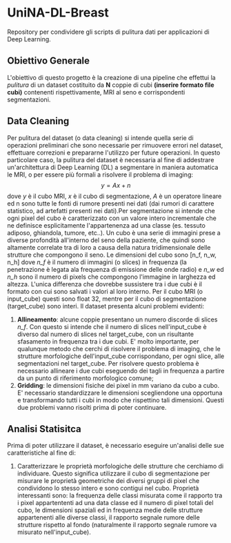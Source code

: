 # UniNA-DL-Breast

Repository per condividere gli scripts di pulitura dati per applicazioni di Deep Learning. 

## Obiettivo Generale
L'obiettivo di questo progetto è la creazione di una pipeline che effettui la *pulitura* di un dataset costituito da **N** coppie di cubi **(inserire formato file cubi)** contenenti rispettivamente, MRI al seno e corrispondenti segmentazioni.

## Data Cleaning
Per pulitura del dataset (o data cleaning) si intende quella serie di operazioni preliminari che sono necessarie per rimuovere errori nel dataset, effettuare correzioni e prepararne l'utilizzo per future operazioni. 
In questo particolare caso, la pulitura del dataset è necessaria al fine di addestrare un'architettura di Deep Learning (DL) a segmentare in maniera automatica le MRI, o per essere più formali a risolvere il problema di imaging:
$$ y = Ax + n $$
dove *y* è il cubo MRI, *x* è il cubo di segmentazione, *A* è un operatore lineare ed n sono tutte le fonti di rumore presenti nei dati (dai rumori di carattere statistico, ad artefatti presenti nei dati).Per segmentazione si intende che ogni pixel del cubo è caratterizzato con un valore intero incrementale che ne definisce esplicitamente l'appartenenza ad una classe (es. tessuto adiposo, ghiandola, tumore, etc..).
Un cubo è una serie di immagini prese a diverse profondità all'interno del seno della paziente, che quindi sono altamente correlate tra di loro a causa della natura tridimensionale delle strutture che compongono il seno. Le dimensioni del cubo sono [n_f, n_w, n_h] dove *n_f* è il numero di immagini (o slices) in frequenza (la penetrazione è legata ala frequenza di emissione delle onde radio) e *n_w* ed *n_h* sono il numero di pixels che compongono l'immagine in larghezza ed altezza. L'unica differenza che dovrebbe sussistere tra i due cubi è il formato con cui sono salvati i valori al loro interno. Per il cubo MRI (o input_cube) questi sono float 32, mentre per il cubo di segmentazione (target_cube) sono interi. 
Il dataset presenta alcuni problemi evidenti: 
1. **Allineamento**: alcune coppie presentano un numero discorde di slices  *n_f*. Con questo si intende che il numero di slices nell'input_cube è diverso dal numero di slices nel target_cube, con un risultante sfasamento in frequenza tra i due cubi. E' molto importante, per qualunque metodo che cerchi di risolvere il problema di imaging, che le strutture morfologiche dell'input_cube corrispondano, per ogni slice, alle segmentazioni nel target_cube. Per risolvere questo problema è necessario allineare i due cubi eseguendo dei tagli in frequenza a partire da un punto di riferimento morfologico comune;
2. **Gridding**: le dimensioni fisiche dei pixel in mm variano da cubo a cubo. E' necessario standardizzare le dimensioni scegliendone una opportuna e transformando tutti i cubi in modo che rispettino tali dimensioni.
Questi due problemi vanno risolti prima di poter continuare.
## Analisi Statisitca
Prima di poter utilizzare il dataset, è necessario eseguire un'analisi delle sue caratteristiche al fine di:
1. Caratterizzare le proprietà morfologiche delle strutture che cerchiamo di individuare. Questo significa utilizzare il cubo di segmentazione per misurare le proprietà geometriche dei diversi gruppi di pixel che condividono lo stesso intero e sono contigui nel cubo. Proprietà interessanti sono:
la frequenza delle classi misurata come il rapporto tra i pixel appartententi ad una data classe ed il numero di pixel totali del cubo, le dimensioni spaziali ed in frequenza medie delle strutture appartenenti alle diverse classi, il rapporto segnale rumore delle strutture rispetto al fondo (naturalmente il rapporto segnale rumore va misurato nell'input_cube).
